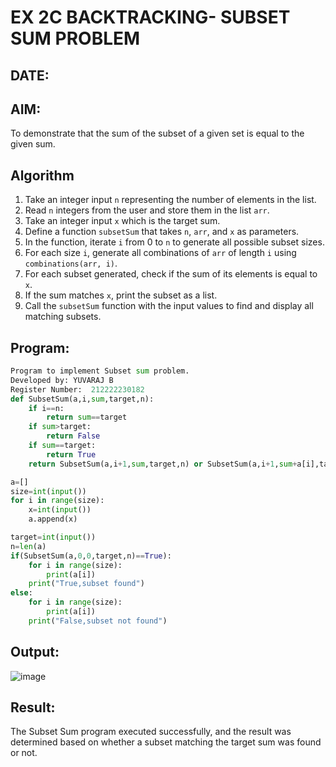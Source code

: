 # EX 2C BACKTRACKING- SUBSET SUM PROBLEM
## DATE:
## AIM:
To demonstrate that the sum of the subset of a given set is equal to the given sum.


## Algorithm
1. Take an integer input `n` representing the number of elements in the list.  
2. Read `n` integers from the user and store them in the list `arr`.  
3. Take an integer input `x` which is the target sum.  
4. Define a function `subsetSum` that takes `n`, `arr`, and `x` as parameters.  
5. In the function, iterate `i` from 0 to `n` to generate all possible subset sizes.  
6. For each size `i`, generate all combinations of `arr` of length `i` using `combinations(arr, i)`.  
7. For each subset generated, check if the sum of its elements is equal to `x`.  
8. If the sum matches `x`, print the subset as a list.  
9. Call the `subsetSum` function with the input values to find and display all matching subsets.  

## Program:
```python
Program to implement Subset sum problem.
Developed by: YUVARAJ B
Register Number:  212222230182
def SubsetSum(a,i,sum,target,n):
    if i==n:
        return sum==target
    if sum>target:
        return False
    if sum==target:
        return True
    return SubsetSum(a,i+1,sum,target,n) or SubsetSum(a,i+1,sum+a[i],target,n)

a=[]
size=int(input())
for i in range(size):
    x=int(input())
    a.append(x)

target=int(input())
n=len(a)
if(SubsetSum(a,0,0,target,n)==True):
    for i in range(size):
        print(a[i])
    print("True,subset found")
else:
    for i in range(size):
        print(a[i])
    print("False,subset not found")
```

## Output:
![image](https://github.com/user-attachments/assets/cb28a906-5fd5-4180-80a1-c9f66238fe97)

## Result:
The Subset Sum program executed successfully, and the result was determined based on whether a subset matching the target sum was found or not.
